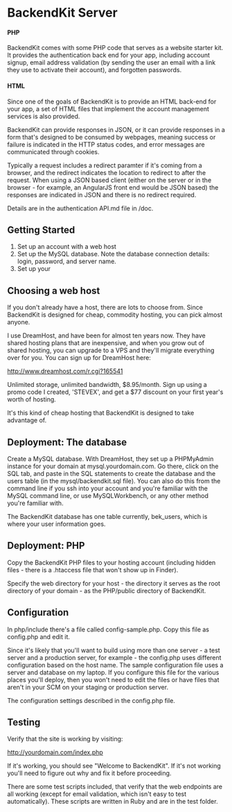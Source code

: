 # BackendKit Server

#### PHP

BackendKit comes with some PHP code that serves as a website starter kit. It provides the authentication back end for your app, including account signup, email address validation (by sending the user an email with a link they use to activate their account), and forgotten passwords.

#### HTML

Since one of the goals of BackendKit is to provide an HTML back-end for your app, a set of HTML files that implement the account management services is also provided.

BackendKit can provide responses in JSON, or it can provide responses in a form that's designed to be consumed by webpages, meaning success or failure is indicated in the HTTP status codes, and error messages are communicated through cookies. 

Typically a request includes a redirect paramter if it's coming from a browser, and the redirect indicates the location to redirect to after the request.  When using a JSON based client (either on the server or in the browser - for example, an AngularJS front end would be JSON based) the responses are indicated in JSON and there is no redirect required.

Details are in the authentication API.md file in /doc.

## Getting Started

1. Set up an account with a web host
2. Set up the MySQL database. Note the database connection details: login, password, and server name.
3. Set up your

## Choosing a web host

If you don't already have a host, there are lots to choose from. Since BackendKit is designed for cheap, commodity hosting, you can pick almost anyone.

I use DreamHost, and have been for almost ten years now. They have shared hosting plans that are inexpensive, and when you grow out of shared hosting, you can upgrade to a VPS and they'll migrate everything over for you. You can sign up for DreamHost here:

http://www.dreamhost.com/r.cgi?165541

Unlimited storage, unlimited bandwidth, $8.95/month.  Sign up using a promo code I created, 'STEVEX', and get a $77 discount on your first year's worth of hosting.

It's this kind of cheap hosting that BackendKit is designed to take advantage of.

## Deployment: The database

Create a MySQL database.  With DreamHost, they set up a PHPMyAdmin instance for your domain at mysql.yourdomain.com.  Go there, click on the SQL tab, and paste in the SQL statements to create the database and the users table (in the mysql/backendkit.sql file).  You can also do this from the command line if you ssh into your account and you're familiar with the MySQL command line, or use MySQLWorkbench, or any other method you're familiar with.

The BackendKit database has one table currently, bek_users, which is where your user information goes.

## Deployment: PHP

Copy the BackendKit PHP files to your hosting account (including hidden files - there is a .htaccess file that won't show up in Finder).

Specify the web directory for your host - the directory it serves as the root directory of your domain - as the PHP/public directory of BackendKit.

## Configuration

In php/include there's a file called config-sample.php.  Copy this file as config.php and edit it. 

Since it's likely that you'll want to build using more than one server - a test server and a production server, for example - the config.php uses different configuration based on the host name.  The sample configuration file uses a server and database on my laptop. If you configure this file for the various places you'll deploy, then you won't need to edit the files or have files that aren't in your SCM on your staging or production server.

The configuration settings described in the config.php file.

## Testing

Verify that the site is working by visiting:

http://yourdomain.com/index.php

If it's working, you should see "Welcome to BackendKit".  If it's not working you'll need to figure out why and fix it before proceeding.

There are some test scripts included, that verify that the web endpoints are all working (except for email validation, which isn't easy to test automatically).  These scripts are written in Ruby and are in the test folder.

